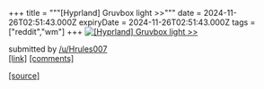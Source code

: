 +++
title = """[Hyprland] Gruvbox light >>"""
date = 2024-11-26T02:51:43.000Z
expiryDate = 2024-11-26T02:51:43.000Z
tags = ["reddit","wm"]
+++
[![[Hyprland] Gruvbox light >>](https://preview.redd.it/oz09c1vws53e1.png?width=640&crop=smart&auto=webp&s=423a7e52fbdfda5f3c963239c28b2185dc1c33b1 "[Hyprland] Gruvbox light >>")](https://www.reddit.com/r/unixporn/comments/1h01moc/hyprland_gruvbox_light/)

submitted by [/u/Hrules007](https://www.reddit.com/user/Hrules007)  
[\[link\]](https://i.redd.it/oz09c1vws53e1.png) [\[comments\]](https://www.reddit.com/r/unixporn/comments/1h01moc/hyprland_gruvbox_light/)

[[source]](https://www.reddit.com/r/unixporn/comments/1h01moc/hyprland_gruvbox_light/)
